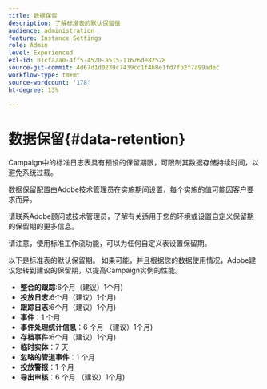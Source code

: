 ```yaml
---
title: 数据保留
description: 了解标准表的默认保留值
audience: administration
feature: Instance Settings
role: Admin
level: Experienced
exl-id: 01cfa2a0-4ff5-4520-a515-11676de82528
source-git-commit: 4d67d1d0239c7439cc1f4b8e1fd7fb2f7a99adec
workflow-type: tm+mt
source-wordcount: '178'
ht-degree: 13%

---
```


# 数据保留{#data-retention}

Campaign中的标准日志表具有预设的保留期限，可限制其数据存储持续时间，以避免系统过载。

数据保留配置由Adobe技术管理员在实施期间设置，每个实施的值可能因客户要求而异。

请联系Adobe顾问或技术管理员，了解有关适用于您的环境或设置自定义保留期的保留期的更多信息。

请注意，使用标准工作流功能，可以为任何自定义表设置保留期。

以下是标准表的默认保留期。 如果可能，并且根据您的数据使用情况，Adobe建议您转到建议的保留期，以提高Campaign实例的性能。

* **整合的跟踪**:6个月（建议）1个月)
* **投放日志**:6个月（建议）1个月)
* **跟踪日志**:6个月（建议）1个月)
* **事件**：1 个月
* **事件处理统计信息**：6 个月 （建议）1个月)
* **存档事件**:6个月（建议）1个月)
* **临时实体**：7 天
* **忽略的管道事件**：1 个月
* **投放警报**：1 个月
* **导出审核**：6 个月 （建议）1个月)
